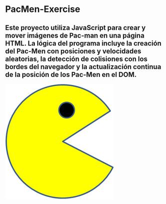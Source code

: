 # PacMen-Exercise
## Este proyecto utiliza JavaScript para crear y mover imágenes de Pac-man en una página HTML. La lógica del programa incluye la creación del Pac-Men con posiciones y velocidades aleatorias, la detección de colisiones con los bordes del navegador y la actualización continua de la posición de los Pac-Men en el DOM.
![Icono de PacMan](https://github.com/cesaranibaljimenez/PacMen-Exercise/blob/main/PacMan1.png?raw=true)

